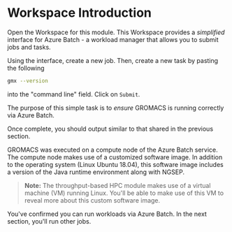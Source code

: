 # Workspace Introduction 

Open the Workspace for this module. This Workspace provides a _simplified_ interface for Azure Batch - a workload manager that allows you to submit jobs and tasks.

Using the interface, create a new job. Then, create a new task by pasting the following 

```bash
gmx --version
```

into the "command line" field. Click on `Submit`. 

The purpose of this simple task is to _ensure_ GROMACS is running correctly via Azure Batch. 

Once complete, you should output similar to that shared in the previous section. 

<!--- ![NGSEP commands partial list](/genomics/sequencing/media/ngsep_commands_partial.png "NGSEP commands partial list") 

This image captures only a _partial_ list of NGSEP's modules; included is a brief description for each. 

The full list of NGSEP commands will be available as the output of the task run by Azure Batch. Once your task is complete, view the output by clicking on "View Output". 

--->

<!--- fix the above once UI is known --->

GROMACS was executed on a compute node of the Azure Batch service. The compute node makes use of a customized software image. In addition to the operating system (Linux Ubuntu 18.04), this software image includes a version of the Java runtime environment along with NGSEP. 

<!--- add arch schematic of Batch service implementation --->

> **Note:** 
> The throughput-based HPC module makes use of a virtual machine (VM) running Linux. You'll be able to make use of this VM to reveal more about this custom software image.

You've confirmed you can run workloads via Azure Batch. In the next section, you'll run other jobs. 